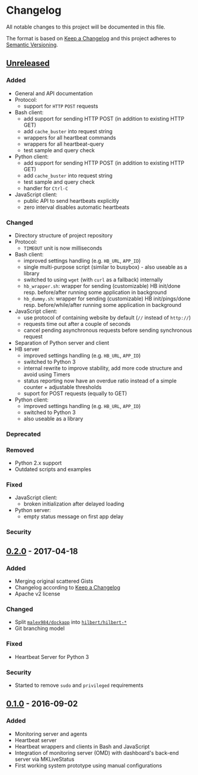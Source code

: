 # Changelog
All notable changes to this project will be documented in this file.

The format is based on [Keep a Changelog](http://keepachangelog.com/en/1.0.0/)
and this project adheres to [Semantic Versioning](http://semver.org/spec/v2.0.0.html).

## [Unreleased]
### Added
- General and API documentation
- Protocol:
  - support for `HTTP` `POST` requests
- Bash client:
  - add support for sending HTTP POST (in addition to existing HTTP GET)
  - add `cache_buster` into request string
  - wrappers for all heartbeat commands
  - wrappers for all heartbeat-query
  - test sample and query check
- Python client:
  - add support for sending HTTP POST (in addition to existing HTTP GET)
  - add `cache_buster` into request string
  - test sample and query check
  - handler for `Ctrl-C`
- JavaScript client:
  - public API to send heartbeats explicitly
  - zero interval disables automatic heartbeats

### Changed
- Directory structure of project repository
- Protocol:
  - `TIMEOUT` unit is now milliseconds
- Bash client:
  - improved settings handling (e.g. `HB_URL`, `APP_ID`)
  - single multi-purpose script (similar to busybox) - also useable as a library
  - switched to using `wget` (with `curl` as a fallback) internally
  - `hb_wrapper.sh`: wrapper for sending (customizable) HB init/done resp. before/after running some application in background
  - `hb_dummy.sh`: wrapper for sending (customizable) HB init/pings/done resp. before/while/after running some application in background
- JavaScript client:
  - use protocol of containing website by default (`//` instead of `http://`)
  - requests time out after a couple of seconds
  - cancel pending asynchronous requests before sending synchronous request
- Separation of Python server and client
- HB server
  - improved settings handling (e.g. `HB_URL`, `APP_ID`)
  - switched to Python 3
  - internal rewrite to improve stability, add more code structure and avoid using Timers
  - status reporting now have an overdue ratio instead of a simple counter + adjustable thresholds
  - suport for POST requests (equally to GET)
- Python client:
  - improved settings handling (e.g. `HB_URL`, `APP_ID`)
  - switched to Python 3
  - also useable as a library

### Deprecated

### Removed
- Python 2.x support
- Outdated scripts and examples

### Fixed
- JavaScript client:
  - broken initialization after delayed loading
- Python server:
  - empty status message on first app delay

### Security

## [0.2.0] - 2017-04-18
### Added
- Merging original scattered Gists
- Changelog according to [Keep a Changelog](http://keepachangelog.com/en/1.0.0/)
- Apache v2 license

### Changed
- Split [`malex984/dockapp`](https://github.com/malex984/dockapp) into [`hilbert/hilbert-*`](https://github.com/hilbert)
- Git branching model

### Fixed 
- Heartbeat Server for Python 3

### Security 
- Started to remove `sudo` and `privileged` requirements 

## [0.1.0] - 2016-09-02
### Added
- Monitoring server and agents
- Heartbeat server 
- Heartbeat wrappers and clients in Bash and JavaScript
- Integration of monitoring server (OMD) with dashboard's back-end server via MKLiveStatus
- First working system prototype using manual configurations

[Unreleased]: https://github.com/hilbert/hilbert-heartbeat/compare/v0.2.0...HEAD
[0.2.0]: https://github.com/hilbert/hilbert-heartbeat/compare/v0.1.0...v0.2.0
[0.1.0]: https://github.com/hilbert/hilbert-heartbeat/compare/v0.0.0...v0.1.0
